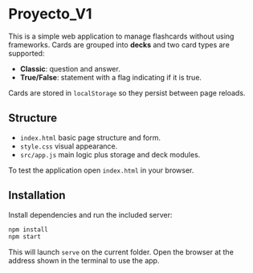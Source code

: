 # Proyecto_V1

This is a simple web application to manage flashcards without using frameworks. Cards are grouped into **decks** and two card types are supported:

- **Classic**: question and answer.
- **True/False**: statement with a flag indicating if it is true.

Cards are stored in `localStorage` so they persist between page reloads.

## Structure

- `index.html` basic page structure and form.
- `style.css` visual appearance.
- `src/app.js` main logic plus storage and deck modules.

To test the application open `index.html` in your browser.

## Installation

Install dependencies and run the included server:

```bash
npm install
npm start
```

This will launch `serve` on the current folder. Open the browser at the address shown in the terminal to use the app.
